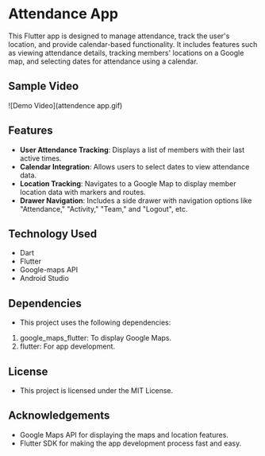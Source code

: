 # Attendance App

This Flutter app is designed to manage attendance, track the user's location, and provide calendar-based functionality. It includes features such as viewing attendance details, tracking members' locations on a Google map, and selecting dates for attendance using a calendar.

## Sample Video

![Demo Video](attendence app.gif)


## Features

- **User Attendance Tracking**: Displays a list of members with their last active times.
- **Calendar Integration**: Allows users to select dates to view attendance data.
- **Location Tracking**: Navigates to a Google Map to display member location data with markers and routes.
- **Drawer Navigation**: Includes a side drawer with navigation options like "Attendance," "Activity," "Team," and "Logout", etc.

## Technology Used

- Dart
- Flutter
- Google-maps API
- Android Studio

## Dependencies

- This project uses the following dependencies:

1. google_maps_flutter: To display Google Maps.
2. flutter: For app development.

## License

- This project is licensed under the MIT License.

## Acknowledgements

- Google Maps API for displaying the maps and location features.
- Flutter SDK for making the app development process fast and easy.
